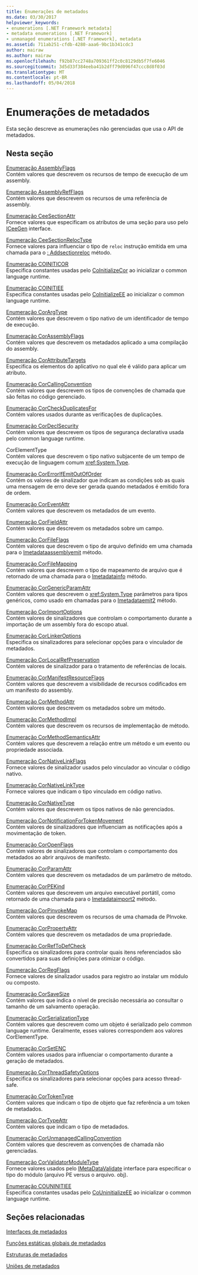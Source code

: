 ```yaml
---
title: Enumerações de metadados
ms.date: 03/30/2017
helpviewer_keywords:
- enumerations [.NET Framework metadata]
- metadata enumerations [.NET Framework]
- unmanaged enumerations [.NET Framework], metadata
ms.assetid: 711ab251-cfdb-4280-aaa6-9bc1b341cdc3
author: mairaw
ms.author: mairaw
ms.openlocfilehash: f92b87cc2748a709361ff2c0c8129db5f7fe6046
ms.sourcegitcommit: 3d5d33f384eeba41b2dff79d096f47ccc8d8f03d
ms.translationtype: MT
ms.contentlocale: pt-BR
ms.lasthandoff: 05/04/2018
---
```

# <a name="metadata-enumerations"></a>Enumerações de metadados
Esta seção descreve as enumerações não gerenciadas que usa o API de metadados.  
  
## <a name="in-this-section"></a>Nesta seção  
 [Enumeração AssemblyFlags](../../../../docs/framework/unmanaged-api/metadata/assemblyflags-enumeration.md)  
 Contém valores que descrevem os recursos de tempo de execução de um assembly.  
  
 [Enumeração AssemblyRefFlags](../../../../docs/framework/unmanaged-api/metadata/assemblyrefflags-enumeration.md)  
 Contém valores que descrevem os recursos de uma referência de assembly.  
  
 [Enumeração CeeSectionAttr](../../../../docs/framework/unmanaged-api/metadata/ceesectionattr-enumeration.md)  
 Fornece valores que especificam os atributos de uma seção para uso pelo [ICeeGen](../../../../docs/framework/unmanaged-api/metadata/iceegen-interface.md) interface.  
  
 [Enumeração CeeSectionRelocType](../../../../docs/framework/unmanaged-api/metadata/ceesectionreloctype-enumeration.md)  
 Fornece valores para influenciar o tipo de `reloc` instrução emitida em uma chamada para o [: Addsectionreloc](../../../../docs/framework/unmanaged-api/metadata/iceegen-addsectionreloc-method.md) método.  
  
 [Enumeração COINITICOR](../../../../docs/framework/unmanaged-api/metadata/coiniticor-enumeration.md)  
 Especifica constantes usadas pelo [CoInitializeCor](../../../../docs/framework/unmanaged-api/hosting/coinitializecor-function.md) ao inicializar o common language runtime.  
  
 [Enumeração COINITIEE](../../../../docs/framework/unmanaged-api/metadata/coinitiee-enumeration.md)  
 Especifica constantes usadas pelo [CoInitializeEE](../../../../docs/framework/unmanaged-api/hosting/coinitializeee-function.md) ao inicializar o common language runtime.  
  
 [Enumeração CorArgType](../../../../docs/framework/unmanaged-api/metadata/corargtype-enumeration.md)  
 Contém valores que descrevem o tipo nativo de um identificador de tempo de execução.  
  
 [Enumeração CorAssemblyFlags](../../../../docs/framework/unmanaged-api/metadata/corassemblyflags-enumeration.md)  
 Contém valores que descrevem os metadados aplicado a uma compilação do assembly.  
  
 [Enumeração CorAttributeTargets](../../../../docs/framework/unmanaged-api/metadata/corattributetargets-enumeration.md)  
 Especifica os elementos do aplicativo no qual ele é válido para aplicar um atributo.  
  
 [Enumeração CorCallingConvention](../../../../docs/framework/unmanaged-api/metadata/corcallingconvention-enumeration.md)  
 Contém valores que descrevem os tipos de convenções de chamada que são feitas no código gerenciado.  
  
 [Enumeração CorCheckDuplicatesFor](../../../../docs/framework/unmanaged-api/metadata/corcheckduplicatesfor-enumeration.md)  
 Contém valores usados durante as verificações de duplicações.  
  
 [Enumeração CorDeclSecurity](../../../../docs/framework/unmanaged-api/metadata/cordeclsecurity-enumeration.md)  
 Contém valores que descrevem os tipos de segurança declarativa usada pelo common language runtime.  
  
 CorElementType  
 Contém valores que descrevem o tipo nativo subjacente de um tempo de execução de linguagem comum <xref:System.Type>.  
  
 [Enumeração CorErrorIfEmitOutOfOrder](../../../../docs/framework/unmanaged-api/metadata/corerrorifemitoutoforder-enumeration.md)  
 Contém os valores de sinalizador que indicam as condições sob as quais uma mensagem de erro deve ser gerada quando metadados é emitido fora de ordem.  
  
 [Enumeração CorEventAttr](../../../../docs/framework/unmanaged-api/metadata/coreventattr-enumeration.md)  
 Contém valores que descrevem os metadados de um evento.  
  
 [Enumeração CorFieldAttr](../../../../docs/framework/unmanaged-api/metadata/corfieldattr-enumeration.md)  
 Contém valores que descrevem os metadados sobre um campo.  
  
 [Enumeração CorFileFlags](../../../../docs/framework/unmanaged-api/metadata/corfileflags-enumeration.md)  
 Contém valores que descrevem o tipo de arquivo definido em uma chamada para o [Imetadataassemblyemit](../../../../docs/framework/unmanaged-api/metadata/imetadataassemblyemit-definefile-method.md) método.  
  
 [Enumeração CorFileMapping](../../../../docs/framework/unmanaged-api/metadata/corfilemapping-enumeration.md)  
 Contém valores que descrevem o tipo de mapeamento de arquivo que é retornado de uma chamada para o [Imetadatainfo](../../../../docs/framework/unmanaged-api/metadata/imetadatainfo-getfilemapping-method.md) método.  
  
 [Enumeração CorGenericParamAttr](../../../../docs/framework/unmanaged-api/metadata/corgenericparamattr-enumeration.md)  
 Contém valores que descrevem o <xref:System.Type> parâmetros para tipos genéricos, como usado em chamadas para o [Imetadataemit2](../../../../docs/framework/unmanaged-api/metadata/imetadataemit2-definegenericparam-method.md) método.  
  
 [Enumeração CorImportOptions](../../../../docs/framework/unmanaged-api/metadata/corimportoptions-enumeration.md)  
 Contém valores de sinalizadores que controlam o comportamento durante a importação de um assembly fora do escopo atual.  
  
 [Enumeração CorLinkerOptions](../../../../docs/framework/unmanaged-api/metadata/corlinkeroptions-enumeration.md)  
 Especifica os sinalizadores para selecionar opções para o vinculador de metadados.  
  
 [Enumeração CorLocalRefPreservation](../../../../docs/framework/unmanaged-api/metadata/corlocalrefpreservation-enumeration.md)  
 Contém valores de sinalizador para o tratamento de referências de locais.  
  
 [Enumeração CorManifestResourceFlags](../../../../docs/framework/unmanaged-api/metadata/cormanifestresourceflags-enumeration.md)  
 Contém valores que descrevem a visibilidade de recursos codificados em um manifesto do assembly.  
  
 [Enumeração CorMethodAttr](../../../../docs/framework/unmanaged-api/metadata/cormethodattr-enumeration.md)  
 Contém valores que descrevem os metadados sobre um método.  
  
 [Enumeração CorMethodImpl](../../../../docs/framework/unmanaged-api/metadata/cormethodimpl-enumeration.md)  
 Contém valores que descrevem os recursos de implementação de método.  
  
 [Enumeração CorMethodSemanticsAttr](../../../../docs/framework/unmanaged-api/metadata/cormethodsemanticsattr-enumeration.md)  
 Contém valores que descrevem a relação entre um método e um evento ou propriedade associada.  
  
 [Enumeração CorNativeLinkFlags](../../../../docs/framework/unmanaged-api/metadata/cornativelinkflags-enumeration.md)  
 Fornece valores de sinalizador usados pelo vinculador ao vincular o código nativo.  
  
 [Enumeração CorNativeLinkType](../../../../docs/framework/unmanaged-api/metadata/cornativelinktype-enumeration.md)  
 Fornece valores que indicam o tipo vinculado em código nativo.  
  
 [Enumeração CorNativeType](../../../../docs/framework/unmanaged-api/metadata/cornativetype-enumeration.md)  
 Contém valores que descrevem os tipos nativos de não gerenciados.  
  
 [Enumeração CorNotificationForTokenMovement](../../../../docs/framework/unmanaged-api/metadata/cornotificationfortokenmovement-enumeration.md)  
 Contém valores de sinalizadores que influenciam as notificações após a movimentação de token.  
  
 [Enumeração CorOpenFlags](../../../../docs/framework/unmanaged-api/metadata/coropenflags-enumeration.md)  
 Contém valores de sinalizadores que controlam o comportamento dos metadados ao abrir arquivos de manifesto.  
  
 [Enumeração CorParamAttr](../../../../docs/framework/unmanaged-api/metadata/corparamattr-enumeration.md)  
 Contém valores que descrevem os metadados de um parâmetro de método.  
  
 [Enumeração CorPEKind](../../../../docs/framework/unmanaged-api/metadata/corpekind-enumeration.md)  
 Contém valores que descrevem um arquivo executável portátil, como retornado de uma chamada para o [Imetadataimport2](../../../../docs/framework/unmanaged-api/metadata/imetadataimport2-getpekind-method.md) método.  
  
 [Enumeração CorPinvokeMap](../../../../docs/framework/unmanaged-api/metadata/corpinvokemap-enumeration.md)  
 Contém valores que descrevem os recursos de uma chamada de PInvoke.  
  
 [Enumeração CorPropertyAttr](../../../../docs/framework/unmanaged-api/metadata/corpropertyattr-enumeration.md)  
 Contém valores que descrevem os metadados de uma propriedade.  
  
 [Enumeração CorRefToDefCheck](../../../../docs/framework/unmanaged-api/metadata/correftodefcheck-enumeration.md)  
 Especifica os sinalizadores para controlar quais itens referenciados são convertidos para suas definições para otimizar o código.  
  
 [Enumeração CorRegFlags](../../../../docs/framework/unmanaged-api/metadata/corregflags-enumeration.md)  
 Fornece valores de sinalizador usados para registro ao instalar um módulo ou composto.  
  
 [Enumeração CorSaveSize](../../../../docs/framework/unmanaged-api/metadata/corsavesize-enumeration.md)  
 Contém valores que indica o nível de precisão necessária ao consultar o tamanho de um salvamento operação.  
  
 [Enumeração CorSerializationType](../../../../docs/framework/unmanaged-api/metadata/corserializationtype-enumeration.md)  
 Contém valores que descrevem como um objeto é serializado pelo common language runtime. Geralmente, esses valores correspondem aos valores CorElementType.  
  
 [Enumeração CorSetENC](../../../../docs/framework/unmanaged-api/metadata/corsetenc-enumeration.md)  
 Contém valores usados para influenciar o comportamento durante a geração de metadados.  
  
 [Enumeração CorThreadSafetyOptions](../../../../docs/framework/unmanaged-api/metadata/corthreadsafetyoptions-enumeration.md)  
 Especifica os sinalizadores para selecionar opções para acesso thread-safe.  
  
 [Enumeração CorTokenType](../../../../docs/framework/unmanaged-api/metadata/cortokentype-enumeration.md)  
 Contém valores que indicam o tipo de objeto que faz referência a um token de metadados.  
  
 [Enumeração CorTypeAttr](../../../../docs/framework/unmanaged-api/metadata/cortypeattr-enumeration.md)  
 Contém valores que indicam o tipo de metadados.  
  
 [Enumeração CorUnmanagedCallingConvention](../../../../docs/framework/unmanaged-api/metadata/corunmanagedcallingconvention-enumeration.md)  
 Contém valores que descrevem as convenções de chamada não gerenciadas.  
  
 [Enumeração CorValidatorModuleType](../../../../docs/framework/unmanaged-api/metadata/corvalidatormoduletype-enumeration.md)  
 Fornece valores usados pelo [IMetaDataValidate](../../../../docs/framework/unmanaged-api/metadata/imetadatavalidate-interface.md) interface para especificar o tipo do módulo (arquivo PE versus o arquivo. obj).  
  
 [Enumeração COUNINITIEE](../../../../docs/framework/unmanaged-api/metadata/couninitiee-enumeration.md)  
 Especifica constantes usadas pelo [CoUninitializeEE](../../../../docs/framework/unmanaged-api/hosting/couninitializeee-function.md) ao inicializar o common language runtime.  
  
## <a name="related-sections"></a>Seções relacionadas  
 [Interfaces de metadados](../../../../docs/framework/unmanaged-api/metadata/metadata-interfaces.md)  
  
 [Funções estáticas globais de metadados](../../../../docs/framework/unmanaged-api/metadata/metadata-global-static-functions.md)  
  
 [Estruturas de metadados](../../../../docs/framework/unmanaged-api/metadata/metadata-structures.md)  
  
 [Uniões de metadados](../../../../docs/framework/unmanaged-api/metadata/metadata-unions.md)
